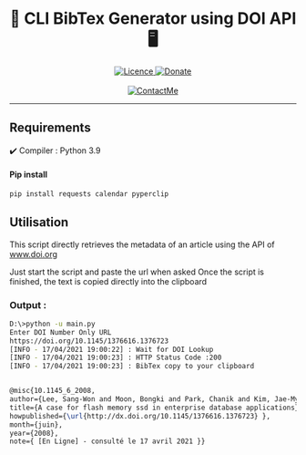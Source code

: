 <h1 align="center">
  🚀 CLI BibTex Generator using DOI API 🖥️</br>
</h1>

<p align="center">
  <a href="#">
    <img src="https://img.shields.io/github/license/GitWatin/DOI_BibTex" alt="Licence">
  </a>


  <a href="https://www.paypal.me/valentindenis  " target="blank">
    <img src="https://img.shields.io/badge/Donate-PayPal-green.svg" alt="Donate">
  </a>
  </br>
  </br>
  <a href="mailto:github@valdenis.be">
    <img src="https://img.shields.io/badge/Contact%20me-github%40valdenis.be-informational" alt="ContactMe">
  </a>
<p>

---




## Requirements

✔️ Compiler : Python 3.9

#### Pip install

```bash
pip install requests calendar pyperclip
```

## Utilisation

This script directly retrieves the metadata of an article using the API of www.doi.org

Just start the script and paste the url when asked
Once the script is finished, the text is copied directly into the clipboard

### Output : 

```bash
D:\>python -u main.py
Enter DOI Number Only URL
https://doi.org/10.1145/1376616.1376723
[INFO - 17/04/2021 19:00:22] : Wait for DOI Lookup
[INFO - 17/04/2021 19:00:23] : HTTP Status Code :200
[INFO - 17/04/2021 19:00:23] : BibTex copy to your clipboard

```

```latex

@misc{10.1145_6_2008,
author={Lee, Sang-Won and Moon, Bongki and Park, Chanik and Kim, Jae-Myung and Kim, Sang-Woo},
title={A case for flash memory ssd in enterprise database applications},
howpublished={\url{http://dx.doi.org/10.1145/1376616.1376723} },
month={juin},
year={2008},
note={ [En Ligne] - consulté le 17 avril 2021 }}
```
